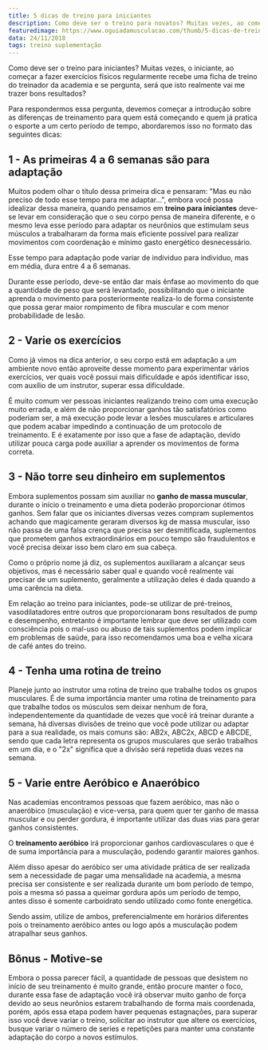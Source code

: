 ```yaml
---
title: 5 dicas de treino para iniciantes 
description: Como deve ser o treino para novatos? Muitas vezes, ao começar a fazer exercícios físicos regularmente recebe uma ficha de treino, reavaliaremos isso!
featuredimage: https://www.oguiadamusculacao.com/thumb/5-dicas-de-treino-para-iniciantes.png
data: 24/11/2018
tags: treino suplementação
---
```

<p>Como deve ser o treino para iniciantes? Muitas vezes, o iniciante, ao começar a fazer exercícios físicos regularmente recebe uma ficha de treino do treinador da academia e se pergunta, será que isto realmente vai me trazer bons resultados?</p><!--more-->
<p>Para respondermos essa pergunta, devemos começar a introdução sobre as diferenças de treinamento para quem está começando e quem já pratica o esporte a um certo período de tempo, abordaremos isso no formato das seguintes dicas:</p>
<h2>1 - As primeiras 4 a 6 semanas são para adaptação</h2>
<p>Muitos podem olhar o título dessa primeira dica e pensaram: "Mas eu não preciso de todo esse tempo para me adaptar...", embora você possa idealizar dessa maneira, quando pensamos em <b>treino para iniciantes</b> deve-se levar em consideração que o seu corpo pensa de maneira diferente, e o mesmo leva esse período para adaptar os neurônios que estimulam seus músculos a trabalharam da forma mais eficiente possível para realizar movimentos com coordenação e mínimo gasto energético desnecessário.</p>
<p>Esse tempo para adaptação pode variar de individuo para individuo, mas em média, dura entre 4 a 6 semanas.</p>
<p>Durante esse período, deve-se então dar mais ênfase ao movimento do que a quantidade de peso que será levantado, possibilitando que o iniciante aprenda o movimento para posteriormente realiza-lo de forma consistente que possa gerar maior rompimento de fibra muscular e com menor probabilidade de lesão.</p>
<h2>2 - Varie os exercícios</h2>
<p>Como já vimos na dica anterior, o seu corpo está em adaptação a um ambiente novo então aproveite desse momento para experimentar vários exercícios, ver quais você possui mais dificuldade e após identificar isso, com auxílio de um instrutor, superar essa dificuldade.</p>
<p>É muito comum ver pessoas iniciantes realizando treino com uma execução muito errada, e além de não proporcionar ganhos tão satisfatórios como poderiam ser, a má execução pode levar a lesões musculares e articulares que podem acabar impedindo a continuação de um protocolo de treinamento. E é exatamente por isso que a fase de adaptação, devido utilizar pouca carga pode auxiliar a aprender os movimentos de forma correta.</p>
<h2>3 - Não torre seu dinheiro em suplementos</h2>
<center><amp-img class="post-image" width="537px" height="245px" layout="intrinsic" src="https://i.imgur.com/nnm8qUz.jpg" alt="Suplementos Alimentares"></amp-img></center>
<p>Embora suplementos possam sim auxiliar no <b>ganho de massa muscular</b>, durante o início o treinamento e uma dieta poderão proporcionar ótimos ganhos. Sem falar que os iniciantes diversas vezes compram suplementos achando que magicamente geraram diversos kg de massa muscular, isso não passa de uma falsa crença que precisa ser desmitificada, suplementos que prometem ganhos extraordinários em pouco tempo são fraudulentos e você precisa deixar isso bem claro em sua cabeça.</p>
<p>Como o próprio nome já diz, os suplementos auxiliaram a alcançar seus objetivos, mas é necessário saber qual e quando você realmente vai precisar de um suplemento, geralmente a utilização deles é dada quando a uma carência na dieta.</p>
<p>Em relação ao treino para iniciantes, pode-se utilizar de pré-treinos, vasodilatadores entre outros que proporcionaram bons resultados de pump e desempenho, entretanto é importante lembrar que deve ser utilizado com consciência pois o mal-uso ou abuso de tais suplementos podem implicar em problemas de saúde, para isso recomendamos uma boa e velha xicara de café antes do treino.</p>
<h2>4 - Tenha uma rotina de treino</h2>
<p>Planeje junto ao instrutor uma rotina de treino que trabalhe todos os grupos musculares. É de suma importância manter uma rotina de treinamento para que trabalhe todos os músculos sem deixar nenhum de fora, independentemente da quantidade de vezes que você irá treinar durante a semana, há diversas divisões de treino que você pode utilizar ou adaptar para a sua realidade, os mais comuns são: AB2x, ABC2x, ABCD e ABCDE, sendo que cada letra representa os grupos musculares que serão trabalhos em um dia, e o "2x" significa que a divisão será repetida duas vezes na semana.</p>
<h2>5 - Varie entre Aeróbico e Anaeróbico</h2>
<p>Nas academias encontramos pessoas que fazem aeróbico, mas não o anaeróbico (musculação) e vice-versa, para quem quer ter ganho de massa muscular e ou perder gordura, é importante utilizar das duas vias para gerar ganhos consistentes.</p>
<p>O <b>treinamento aeróbico</b> irá proporcionar ganhos cardiovasculares o que é de suma importância para a musculação, podendo garantir maiores ganhos.<p>
<p>Além disso apesar do aeróbico ser uma atividade prática de ser realizada sem a necessidade de pagar uma mensalidade na academia, a mesma precisa ser consistente e ser realizada durante um bom período de tempo, pois a mesma só passa a queimar gordura após um período de tempo, antes disso é somente carboidrato sendo utilizado como fonte energética.</p>
<p>Sendo assim, utilize de ambos, preferencialmente em horários diferentes pois o treinamento aeróbico antes ou logo após a musculação podem atrapalhar seus ganhos.</p>
<h2>Bônus - Motive-se</h2>
<p>Embora o possa parecer fácil, a quantidade de pessoas que desistem no início de seu treinamento é muito grande, então procure manter o foco, durante essa fase de adaptação você irá observar muito ganho de força devido ao seus neurônios estarem trabalhando de forma mais coordenada, porém, após essa etapa podem haver pequenas estagnações, para superar isso você deve variar o treino, solicitar ao instrutor que altere os exercícios, busque variar o número de series e repetições para manter uma constante adaptação do corpo a novos estímulos.</p>
<!-- Marcação JSON-LD gerada pelo Assistente de marcação para dados estruturados do Google. --> <script type="application/ld+json"> { "@context" : "http://schema.org", "@type" : "Article", "headline" : "5 dicas de treino para iniciantes", "publisher":{"@type":"Organization","name":"Guia da Musculação","logo":{"@type":"ImageObject","url":"https://i.imgur.com/KYTMFEL.png"}}, "mainEntityOfPage" : "https://www.oguiadamusculacao.com/5-dicas-de-treino-para-iniciantes/", "dateModified" : "2018-11-24", "name" : "5 dicas de treino para iniciantes", "author" : { "@type" : "Person", "name" : "David Menezes" }, "datePublished" : "2018-11-17", "image" : "https://www.oguiadamusculacao.com/thumb/5-dicas-de-treino-para-iniciantes.png", "articleSection" : [ "Como deve ser o treino para iniciantes? Muitas vezes, o iniciante, ao começar a fazer exercícios físicos regularmente recebe uma ficha de treino do treinador da academia e se pergunta, será que isto realmente vai me trazer bons resultados? Para respondermos essa pergunta, devemos começar a introdução sobre as diferenças de treinamento para quem está começando e quem já pratica o esporte a um certo período de tempo, abordaremos isso no formato das seguintes dicas:", "1 - As primeiras 4 a 6 semanas são para adaptação Muitos podem olhar o título dessa primeira dica e pensaram: \"Mas eu não preciso de todo esse tempo para me adaptar...\", embora você possa idealizar dessa maneira, quando pensamos em treino para iniciantes deve-se levar em consideração que o seu corpo pensa de maneira diferente, e o mesmo leva esse período para adaptar os neurônios que estimulam seus músculos a trabalharam da forma mais eficiente possível para realizar movimentos com coordenação e mínimo gasto energético desnecessário. Esse tempo para adaptação pode variar de individuo para individuo, mas em média, dura entre 4 a 6 semanas. Durante esse período, deve-se então dar mais ênfase ao movimento do que a quantidade de peso que será levantado, possibilitando que o iniciante aprenda o movimento para posteriormente realiza-lo de forma consistente que possa gerar maior rompimento de fibra muscular e com menor probabilidade de lesão.", "2 - Varie os exercícios Como já vimos na dica anterior, o seu corpo está em adaptação a um ambiente novo então aproveite desse momento para experimentar vários exercícios, ver quais você possui mais dificuldade e após identificar isso, com auxílio de um instrutor, superar essa dificuldade. É muito comum ver pessoas iniciantes realizando treino com uma execução muito errada, e além de não proporcionar ganhos tão satisfatórios como poderiam ser, a má execução pode levar a lesões musculares e articulares que podem acabar impedindo a continuação de um protocolo de treinamento. E é exatamente por isso que a fase de adaptação, devido utilizar pouca carga pode auxiliar a aprender os movimentos de forma correta.", "3 - Não torre seu dinheiro em suplementos [Suplementos Alimentares] Embora suplementos possam sim auxiliar no ganho de massa muscular, durante o início o treinamento e uma dieta poderão proporcionar ótimos ganhos. Sem falar que os iniciantes diversas vezes compram suplementos achando que magicamente geraram diversos kg de massa muscular, isso não passa de uma falsa crença que precisa ser desmitificada, suplementos que prometem ganhos extraordinários em pouco tempo são fraudulentos e você precisa deixar isso bem claro em sua cabeça. Como o próprio nome já diz, os suplementos auxiliaram a alcançar seus objetivos, mas é necessário saber qual e quando você realmente vai precisar de um suplemento, geralmente a utilização deles é dada quando a uma carência na dieta. Em relação ao treino para iniciantes, pode-se utilizar de pré-treinos, vasodilatadores entre outros que proporcionaram bons resultados de pump e desempenho, entretanto é importante lembrar que deve ser utilizado com consciência pois o mal-uso ou abuso de tais suplementos podem implicar em problemas de saúde, para isso recomendamos uma boa e velha xicara de café antes do treino.", "4 - Tenha uma rotina de treino Planeje junto ao instrutor uma rotina de treino que trabalhe todos os grupos musculares. É de suma importância manter uma rotina de treinamento para que trabalhe todos os músculos sem deixar nenhum de fora, independentemente da quantidade de vezes que você irá treinar durante a semana, há diversas divisões de treino que você pode utilizar ou adaptar para a sua realidade, os mais comuns são: AB2x, ABC2x, ABCD e ABCDE, sendo que cada letra representa os grupos musculares que serão trabalhos em um dia, e o \"2x\" significa que a divisão será repetida duas vezes na semana.", "5 - Varie entre Aeróbico e Anaeróbico Nas academias encontramos pessoas que fazem aeróbico, mas não o anaeróbico (musculação) e vice-versa, para quem quer ter ganho de massa muscular e ou perder gordura, é importante utilizar das duas vias para gerar ganhos consistentes. O treinamento aeróbico irá proporcionar ganhos cardiovasculares o que é de suma importância para a musculação, podendo garantir maiores ganhos. Além disso apesar do aeróbico ser uma atividade prática de ser realizada sem a necessidade de pagar uma mensalidade na academia, a mesma precisa ser consistente e ser realizada durante um bom período de tempo, pois a mesma só passa a queimar gordura após um período de tempo, antes disso é somente carboidrato sendo utilizado como fonte energética. Sendo assim, utilize de ambos, preferencialmente em horários diferentes pois o treinamento aeróbico antes ou logo após a musculação podem atrapalhar seus ganhos.", "Bônus - Motive-se Embora o possa parecer fácil, a quantidade de pessoas que desistem no início de seu treinamento é muito grande, então procure manter o foco, durante essa fase de adaptação você irá observar muito ganho de força devido ao seus neurônios estarem trabalhando de forma mais coordenada, porém, após essa etapa podem haver pequenas estagnações, para superar isso você deve variar o treino, solicitar ao instrutor que altere os exercícios, busque variar o número de series e repetições para manter uma constante adaptação do corpo a novos estímulos." ] } </script>
